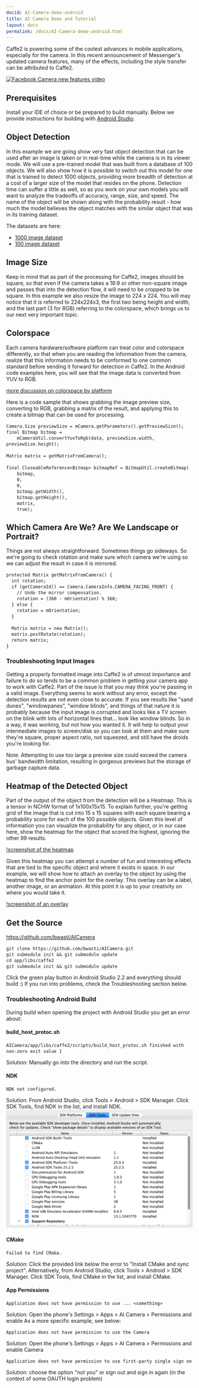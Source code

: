 ```yaml
---
docid: AI-Camera-demo-android
title: AI Camera Demo and Tutorial
layout: docs
permalink: /docs/AI-Camera-demo-android.html
---
```


Caffe2 is powering some of the coolest advances in mobile applications, especially for the camera. In this recent announcement of Messenger's updated camera features, many of the effects, including the style transfer can be attributed to Caffe2.

[![Facebook Camera new features video](http://img.youtube.com/vi/SnqzXaXnIDw/0.jpg)](https://youtu.be/SnqzXaXnIDw "Facebook's New Camera")

## Prerequisites

Install your IDE of choice or be prepared to build manually. Below we provide instructions for building with [Android Studio](#).

## Object Detection

In this example we are going show very fast object detection that can be used after an image is taken or in real-time while the camera is in its viewer mode. We will use a pre-trained model that was built from a database of 100 objects. We will also show how it is possible to switch out this model for one that is trained to detect 1000 objects, providing more breadth of detection at a cost of a larger size of the model that resides on the phone. Detection time can suffer a little as well, so as you work on your own models you will want to analyze the tradeoffs of accuracy, range, size, and speed. The name of the object will be shown along with the probability result - how much the model believes the object matches with the similar object that was in its training dataset.

The datasets are here:

* [1000 image dataset](#)
* [100 image dataset](#)

## Image Size

Keep in mind that as part of the processing for Caffe2, images should be square, so that even if the camera takes a 16:9 or other non-square image and passes that into the detection flow, it will need to be cropped to be square. In this example we also resize the image to 224 x 224. You will may notice that it is referred to 224x224x3, the first two being height and width, and the last part (3 for RGB) referring to the colorspace, which brings us to our next very important topic.

## Colorspace

Each camera hardware/software platform can treat color and colorspace differently, so that when you are reading the information from the camera, realize that this information needs to be conformed to one common standard before sending it forward for detection in Caffe2. In the Android code examples here, you will see that the image data is converted from YUV to RGB.

[more discussion on colorspace by platform](#)

Here is a code sample that shows grabbing the image preview size, converting to RGB, grabbing a matrix of the result, and applying this to create a bitmap that can be used for processing.

```
Camera.Size previewSize = mCamera.getParameters().getPreviewSize();
final Bitmap bitmap =
    mCameraUtil.convertYuvToRgb(data, previewSize.width, previewSize.height);

Matrix matrix = getMatrixFromCamera();

final CloseableReference<Bitmap> bitmapRef = BitmapUtil.createBitmap(
    bitmap,
    0,
    0,
    bitmap.getWidth(),
    bitmap.getHeight(),
    matrix,
    true);
```

## Which Camera Are We? Are We Landscape or Portrait?

Things are not always straightforward. Sometimes things go sideways.
So we're going to check rotation and make sure which camera we're using so we can adjust the result in case it is mirrored.

```
protected Matrix getMatrixFromCamera() {
  int rotation;
  if (getCameraId() == Camera.CameraInfo.CAMERA_FACING_FRONT) {
    // Undo the mirror compensation.
    rotation = (360 - mOrientation) % 360;
  } else {
    rotation = mOrientation;
  }

  Matrix matrix = new Matrix();
  matrix.postRotate(rotation);
  return matrix;
}
```


### Troubleshooting Input Images

Getting a properly formatted image into Caffe2 is of utmost importance and failure to do so tends to be a common problem in getting your camera app to work with Caffe2. Part of the issue is that you may *think* you're passing in a valid image. Everything seems to work without any error, except the detection results are not even close to accurate. If you see results like "sand dunes", "windowpanes", "window blinds", and things of that nature it is probably because the input image is corrupted and looks like a TV screen on the blink with lots of horizontal lines that... look like window blinds. So in a way, it was working, but not how you wanted it. It will help to output your intermediate images to screen/disk so you can look at them and make sure they're square, proper aspect ratio, not squeezed, and still have the droids you're looking for.

Note: Attempting to use too large a preview size could exceed the camera bus' bandwidth limitation, resulting in gorgeous previews but the storage of garbage capture data.

## Heatmap of the Detected Object

Part of the output of the object from the detection will be a Heatmap. This is a tensor in NCHW format of 1x100x15x15. To explain further, you're getting grid of the image that is cut into 15 x 15 squares with each square bearing a probability score for each of the 100 possible objects. Given this level of information you can visualize the probability for any object, or in our case here, show the heatmap for the object that scored the highest, ignoring the other 99 results.

[!screenshot of the heatmap](#)

Given this heatmap you can attempt a number of fun and interesting effects that are tied to the specific object and where it exists in space. In our example, we will show how to attach an overlay to the object by using the heatmap to find the anchor point for the overlay. This overlay can be a label, another image, or an animation. At this point it is up to your creativity on where you would take it.

[!screenshot of an overlay](#)



## Get the Source

https://github.com/bwasti/AICamera

```
git clone https://github.com/bwasti/AICamera.git
git submodule init && git submodule update
cd app/libs/caffe2
git submodule init && git submodule update
```

Click the green play button in Android Studio 2.2 and everything should build :)
If you run into problems, check the Troubleshooting section below.



### Troubleshooting Android Build

During build when opening the project with Android Studio you get an error about:

#### build_host_protoc.sh

```
AICamera/app/libs/caffe2/scripts/build_host_protoc.sh finished with non-zero exit value 1
```

  Solution: Manually go into the directory and run the script.

#### NDK

```
NDK not configured.
```

  Solution: From Android Studio, click Tools > Android > SDK Manager. Click SDK Tools, find NDK in the list, and install NDK.
  ![android studio sdktools view](../static/images/AndroidStudioSDKTools.png)

#### CMake

```
Failed to find CMake.
```

  Solution: Click the provided link below the error to "Install CMake and sync project". Alternatively, from Android Studio, click Tools > Android > SDK Manager. Click SDK Tools, find CMake in the list, and install CMake.

#### App Permissions

```
Application does not have permission to use ... <something>
```

  Solution: Open the phone's Settings > Apps > AI Camera > Permissions and enable <something>
  As a more specific example, see below:

```
Application does not have permission to use the Camera
```

  Solution: Open the phone's Settings > Apps > AI Camera > Permissions and enable Camera

```
Application does not have permission to use first-party single sign on
```

  Solution: choose the option "not you" or sign out and sign in again (in the context of some OAUTH login problem)
